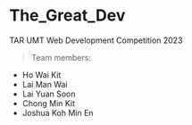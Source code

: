 # The_Great_Dev
TAR UMT Web Development Competition 2023

> Team members:
  - Ho Wai Kit
  - Lai Man Wai
  - Lai Yuan Soon
  - Chong Min Kit
  - Joshua Koh Min En
